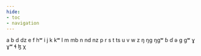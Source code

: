 ```yaml
---
hide:
- toc
- navigation
---
```

a
b
d
dz
e
f
hʷ
i
j
k
kʷ
l
m
mb
n
nd
nz
p
r
s
t
ts
u
v
w
z
ŋ
ŋɡ
ŋɡʷ
ɓ
ɗ
ə
ɡ
ɡʷ
ɣ
ɣʷ
ɬ
ɮ
χ
